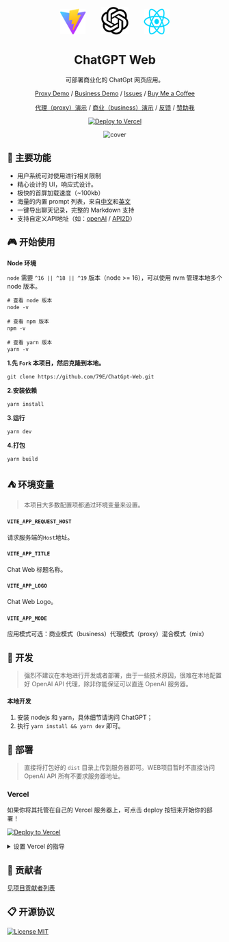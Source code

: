 <div align="center">
<img src="./src/assets/vite.svg" style="width:60px;height:60px" alt="icon"/>
<img src="./src/assets/openai.svg" style="width:64px;height:64px;margin:0 32px" alt="icon"/>
<img src="./src/assets/react.svg" style="width:60px;height:60px" alt="icon"/>

<h1 align="center">ChatGPT Web</h1>


可部署商业化的 ChatGpt 网页应用。

[Proxy Demo]() / [Business Demo](https://chatgpt79.vercel.app/) / [Issues](https://github.com/79E/ChatGPT-Web/issues) / [Buy Me a Coffee](https://www.buymeacoffee.com/beggar)

[代理（proxy）演示](https://chatgpt79.vercel.app/) / [商业（business）演示](https://aizj.top/) / [反馈](https://github.com/79E/ChatGPT-Web/issues) / [赞助我](https://www.imageoss.com/images/2023/05/06/e38f4a42046a1909773b955c56468d6b83fcd9b5d593c449.jpg)

[![Deploy to Vercel](https://vercel.com/button)](https://vercel.com/import/project?template=https://github.com/79E/ChatGpt-Web)

![cover](https://cdn.jsdelivr.net/gh/duogongneng/testuitc/1682393823691cover.png)


</div>


## 🤖 主要功能

- 用户系统可对使用进行相关限制
- 精心设计的 UI，响应式设计。
- 极快的首屏加载速度（~100kb）
- 海量的内置 prompt 列表，来自[中文](https://github.com/PlexPt/awesome-chatgpt-prompts-zh)和[英文](https://github.com/f/awesome-chatgpt-prompts)
- 一键导出聊天记录，完整的 Markdown 支持
- 支持自定义API地址（如：[openAI](https://api.openai.com) / [API2D](https://api2d.com/r/192767)）
## 🎮 开始使用
**Node 环境**

`node` 需要 `^16 || ^18 || ^19` 版本（node >= 16），可以使用 nvm 管理本地多个 node 版本。

```
# 查看 node 版本
node -v

# 查看 npm 版本
npm -v

# 查看 yarn 版本
yarn -v

```

**1.先 `Fork` 本项目，然后克隆到本地。**
```
git clone https://github.com/79E/ChatGpt-Web.git
```

**2.安装依赖**
```
yarn install
```

**3.运行**
```
yarn dev
```

**4.打包**
```
yarn build
```


## ⛺️ 环境变量

> 本项目大多数配置项都通过环境变量来设置。

#### `VITE_APP_REQUEST_HOST` 

请求服务端的`Host`地址。

#### `VITE_APP_TITLE` 

Chat Web 标题名称。

#### `VITE_APP_LOGO` 

Chat Web Logo。

#### `VITE_APP_MODE` 

应用模式可选：商业模式（business）代理模式（proxy）混合模式（mix）

## 🚧 开发

> 强烈不建议在本地进行开发或者部署，由于一些技术原因，很难在本地配置好 OpenAI API 代理，除非你能保证可以直连 OpenAI 服务器。

#### 本地开发

1. 安装 nodejs 和 yarn，具体细节请询问 ChatGPT；
2. 执行 `yarn install && yarn dev` 即可。

## 🎯 部署
> 直接将打包好的 `dist` 目录上传到服务器即可。WEB项目暂时不直接访问 OpenAI API 所有不要求服务器地址。

### Vercel
如果你将其托管在自己的 Vercel 服务器上，可点击 deploy 按钮来开始你的部署！

[![Deploy to Vercel](https://vercel.com/button)](https://vercel.com/import/project?template=https://github.com/79E/ChatGpt-Web)

<details>
 <summary>设置 Vercel 的指导</summary>

1. 前往 [vercel.com](https://vercel.com/)
1. 点击 `Log in`
   ![](https://files.catbox.moe/tct1wg.png)
1. 点击 `Continue with GitHub` 通过 GitHub 进行登录
   ![](https://files.catbox.moe/btd78j.jpeg)
1. 登录 GitHub 并允许访问所有存储库（如果系统这样提示）
1. Fork 这个仓库
1. 返回到你的 [Vercel dashboard](https://vercel.com/dashboard)
1. 选择 `Import Project`
   ![](https://files.catbox.moe/qckos0.png)
1. 选择 `Import Git Repository`
   ![](https://files.catbox.moe/pqub9q.png)
1. 选择 root 并将所有内容保持不变，并且只需添加名为 PAT_1 的环境变量（如图所示），其中将包含一个个人访问令牌（PAT），你可以在[这里](https://github.com/settings/tokens/new)轻松创建（保留默认，并且只需要命名下，名字随便）
   ![](https://files.catbox.moe/0ez4g7.png)
1. 点击 deploy，这就完成了，查看你的域名就可使用 API 了！

</details>



## 🧘 贡献者

[见项目贡献者列表](https://github.com/79E/ChatGPT-Web/graphs/contributors)

## 📋 开源协议

[![License MIT](https://img.shields.io/badge/License-MIT-brightgreen.svg)](https://github.com/79E/ChatGpt-Web/blob/master/license)

